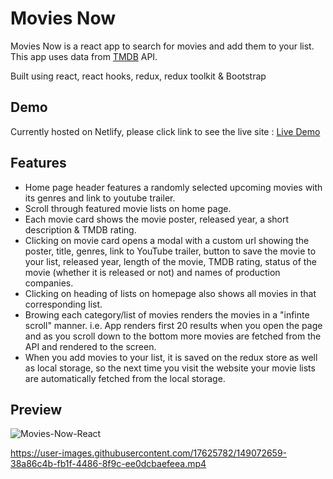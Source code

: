 # Movies Now

Movies Now is a react app to search for movies and add them to your list. This app uses data from [TMDB](https://www.themoviedb.org/documentation/api)
API.

Built using react, react hooks, redux, redux toolkit & Bootstrap

## Demo

Currently hosted on Netlify, please click link to see the live site : [Live Demo](https://movies-now-react.netlify.app/)

## Features
* Home page header features a randomly selected upcoming movies with its genres and link to youtube trailer.
* Scroll through featured movie lists on home page.
* Each movie card shows the movie poster, released year, a short description & TMDB rating.
* Clicking on movie card opens a modal with a custom url showing the poster, title, genres, link to YouTube trailer, button to save the movie to your list, released year, length of the movie, TMDB rating, status of the movie (whether it is released or not) and names of production companies.
* Clicking on heading of lists on homepage also shows all movies in that corresponding list.
* Browing each category/list of movies renders the movies in a "infinte scroll" manner. i.e. App renders first 20 results when you open the page and as you scroll down to the bottom more movies are fetched from the API and rendered to the screen.
* When you add movies to your list, it is saved on the redux store as well as local storage, so the next time you visit the website your movie lists are automatically fetched from the local storage.

## Preview

![Movies-Now-React](https://user-images.githubusercontent.com/17625782/149066346-813d3972-047a-4e1c-b602-ae6ed0b49f38.png)


https://user-images.githubusercontent.com/17625782/149072659-38a86c4b-fb1f-4486-8f9c-ee0dcbaefeea.mp4

